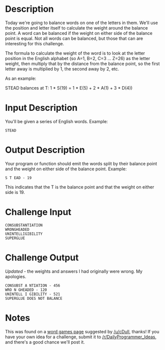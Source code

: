 # Description

Today we're going to balance words on one of the letters in them. We'll use the position and letter itself to calculate the weight around the balance point. A word can be balanced if the weight on either side of the balance point is equal. Not all words can be balanced, but those that can are interesting for this challenge.

The formula to calculate the weight of the word is to look at the letter position in the English alphabet (so A=1, B=2, C=3 ... Z=26) as the letter weight, then multiply that by the distance from the balance point, so the first letter away is multiplied by 1, the second away by 2, etc.

As an example:

STEAD balances at T: 1 * S(19) = 1 * E(5) + 2 * A(1) + 3 * D(4))

# Input Description

You'll be given a series of English words. Example:

    STEAD

# Output Description

Your program or function should emit the words split by their balance point and the weight on either side of the balance point. Example:

    S T EAD - 19

This indicates that the T is the balance point and that the weight on either side is 19.

# Challenge Input

    CONSUBSTANTIATION
    WRONGHEADED
    UNINTELLIGIBILITY
    SUPERGLUE

# Challenge Output

_Updated_ - the weights and answers I had originally were wrong. My apologies.

    CONSUBST A NTIATION - 456
    WRO N GHEADED - 120
    UNINTELL I GIBILITY - 521
    SUPERGLUE DOES NOT BALANCE

# Notes

This was found on a [word games page](http://www.questrel.com/records.html) suggested by [/u/cDull](/u/cDull), thanks! If you have your own idea for a challenge, submit it to [/r/DailyProgrammer_Ideas](/r/DailyProgrammer_Ideas), and there's a good chance we'll post it.
